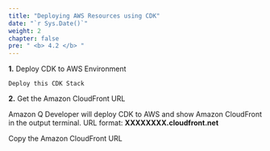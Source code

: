 ```yaml
---
title: "Deploying AWS Resources using CDK"
date: "`r Sys.Date()`"
weight: 2
chapter: false
pre: " <b> 4.2 </b> "
---
```


**1.** Deploy CDK to AWS Environment

```
Deploy this CDK Stack
```

**2.** Get the Amazon CloudFront URL

Amazon Q Developer will deploy CDK to AWS and show Amazon CloudFront in the output terminal. URL format: **XXXXXXXX.cloudfront.net**

Copy the Amazon CloudFront URL
